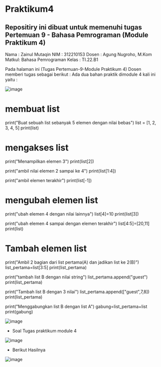 # Praktikum4
## Repositiry ini dibuat untuk memenuhi tugas Pertemuan 9 - Bahasa Pemrograman (Module Praktikum 4)

Nama  : Zainul Mutaqin
NIM   : 312210153
Dosen : Agung Nugroho, M.Kom
Matkul: Bahasa Pemrograman
Kelas : TI.22.B1

Pada halaman ini (Tugas Pertemuan-9-Module Praktikum 4) Dosen memberi tugas sebagai berikut :
Ada dua bahan praktik dimodule 4 kali ini yaitu :

![image](https://user-images.githubusercontent.com/115475424/203014267-e02f0e76-2cd6-42e3-af92-90bb026d973a.png)


# membuat list
print("Buat sebuah list sebanyak 5 elemen dengan nilai bebas")
list = [1, 2, 3, 4, 5]
print(list)

# mengakses list
print("Menampilkan elemen 3")
print(list[2])

print("ambil nilai elemen 2 sampai ke 4")
print(list[1:4])

print("ambil elemen terakhir")
print(list[-1])

# mengubah elemen list
print("ubah elemen 4 dengan nilai lainnya")
list[4]=10
print(list[3])

print("ubah elemen 4 sampai dengan elemen terakhir")
list[4:5]=[20,11]
print(list)

# Tambah elemen list
print("Ambil 2 bagian dari list pertama(A) dan jadikan list ke 2(B)")
list_pertama=list[3:5]
print(list_pertama)

print("tambah list B dengan nilai string")
list_pertama.append("guest")
print(list_pertama)

print("Tambah list B dengan 3 nilai")
list_pertama.append(["guest",7,8])
print(list_pertama)

print("Menggabungkan list B dengan list A")
gabung=list_pertama+list
print(gabung)

![image](https://user-images.githubusercontent.com/115475424/203014446-5791d28f-6dd4-419b-9d22-eef4e8a4c8c5.png)


- Soal Tugas praktikum module 4

![image](https://user-images.githubusercontent.com/115475424/203014647-e10d0af5-ea7d-48ed-9509-745f1dfba45a.png)


- Berikut Hasilnya

![image](https://user-images.githubusercontent.com/115475424/203016376-d21a0f41-d1af-4d59-a166-fac8ed5da5af.png)




